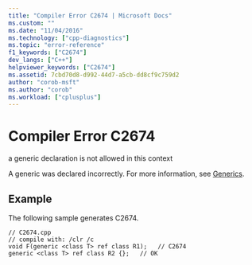 ```yaml
---
title: "Compiler Error C2674 | Microsoft Docs"
ms.custom: ""
ms.date: "11/04/2016"
ms.technology: ["cpp-diagnostics"]
ms.topic: "error-reference"
f1_keywords: ["C2674"]
dev_langs: ["C++"]
helpviewer_keywords: ["C2674"]
ms.assetid: 7cbd70d8-d992-44d7-a5cb-dd8cf9c759d2
author: "corob-msft"
ms.author: "corob"
ms.workload: ["cplusplus"]
---
```

# Compiler Error C2674
a generic declaration is not allowed in this context  
  
 A generic was declared incorrectly. For more information, see [Generics](../../windows/generics-cpp-component-extensions.md).  
  
## Example  
 The following sample generates C2674.  
  
```  
// C2674.cpp  
// compile with: /clr /c  
void F(generic <class T> ref class R1);   // C2674  
generic <class T> ref class R2 {};   // OK  
```